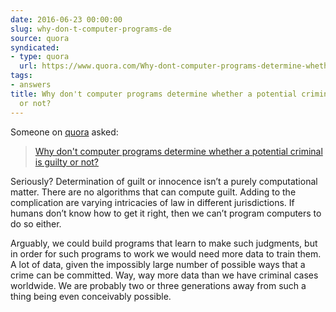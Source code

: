 ```yaml
---
date: 2016-06-23 00:00:00
slug: why-don-t-computer-programs-de
source: quora
syndicated:
- type: quora
  url: https://www.quora.com/Why-dont-computer-programs-determine-whether-a-potential-criminal-is-guilty-or-not/answer/Roy-Tang
tags:
- answers
title: Why don't computer programs determine whether a potential criminal is guilty
  or not?
---
```


Someone on [quora](https://quora.com) asked:

> [Why don't computer programs determine whether a potential criminal is guilty or not?](https://www.quora.com/Why-dont-computer-programs-determine-whether-a-potential-criminal-is-guilty-or-not/answer/Roy-Tang)


Seriously? Determination of guilt or innocence isn’t a purely computational matter. There are no algorithms that can compute guilt. Adding to the complication are varying intricacies of law in different jurisdictions. If humans don’t know how to get it right, then we can’t program computers to do so either.

Arguably, we could build programs that learn to make such judgments, but in order for such programs to work we would need more data to train them. A lot of data, given the impossibly large number of possible ways that a crime can be committed. Way, way more data than we have criminal cases worldwide. We are probably two or three generations away from such a thing being even conceivably possible.